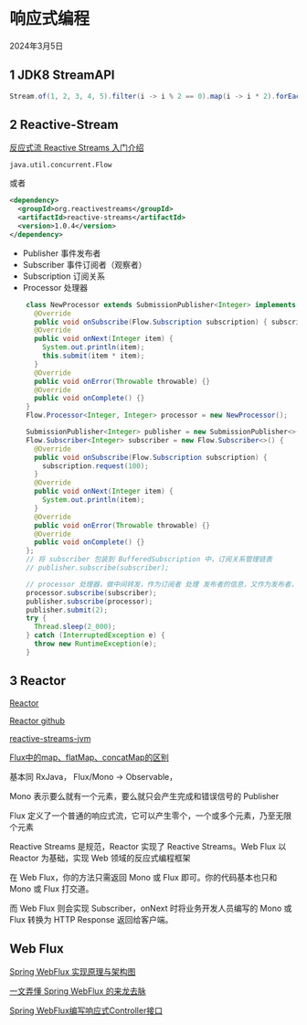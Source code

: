 # 响应式编程

2024年3月5日

## 1 JDK8 StreamAPI

```java
Stream.of(1, 2, 3, 4, 5).filter(i -> i % 2 == 0).map(i -> i * 2).forEach(System.out::println);
```

## 2 Reactive-Stream

[反应式流 Reactive Streams 入门介绍](https://zhuanlan.zhihu.com/p/95966853/)

`java.util.concurrent.Flow`

或者

```xml
<dependency>
  <groupId>org.reactivestreams</groupId>
  <artifactId>reactive-streams</artifactId>
  <version>1.0.4</version>
</dependency>
```

- Publisher 事件发布者
- Subscriber 事件订阅者（观察者）
- Subscription 订阅关系
- Processor 处理器

```java
    class NewProcessor extends SubmissionPublisher<Integer> implements Flow.Processor<Integer, Integer> {
      @Override
      public void onSubscribe(Flow.Subscription subscription) { subscription.request(100);}
      @Override
      public void onNext(Integer item) {
        System.out.println(item);
        this.submit(item * item);
      }
      @Override
      public void onError(Throwable throwable) {}
      @Override
      public void onComplete() {}
    }
    Flow.Processor<Integer, Integer> processor = new NewProcessor();

    SubmissionPublisher<Integer> publisher = new SubmissionPublisher<>();
    Flow.Subscriber<Integer> subscriber = new Flow.Subscriber<>() {
      @Override
      public void onSubscribe(Flow.Subscription subscription) {
        subscription.request(100);
      }
      @Override
      public void onNext(Integer item) {
        System.out.println(item);
      }
      @Override
      public void onError(Throwable throwable) {}
      @Override
      public void onComplete() {}
    };
    // 将 subscriber 包装到 BufferedSubscription 中，订阅关系管理链表
    // publisher.subscribe(subscriber);

    // processor 处理器，做中间转发，作为订阅者 处理 发布者的信息，又作为发布者，将之前处理的信息 发布
    processor.subscribe(subscriber);
    publisher.subscribe(processor);
    publisher.submit(2);
    try {
      Thread.sleep(2_000);
    } catch (InterruptedException e) {
      throw new RuntimeException(e);
    }
```

## 3 Reactor

[Reactor](https://projectreactor.io/)

[Reactor github](https://github.com/reactor/reactor)

[reactive-streams-jvm](https://github.com/reactive-streams/reactive-streams-jvm)

[Flux中的map、flatMap、concatMap的区别](https://www.cnblogs.com/daydreamer-fs/p/17587371.html)

基本同 RxJava， Flux/Mono -> Observable，

Mono 表示要么就有一个元素，要么就只会产生完成和错误信号的 Publisher

Flux 定义了一个普通的响应式流，它可以产生零个，一个或多个元素，乃至无限个元素

Reactive Streams 是规范，Reactor 实现了 Reactive Streams。Web Flux 以 Reactor 为基础，实现 Web 领域的反应式编程框架

在 Web Flux，你的方法只需返回 Mono 或 Flux 即可。你的代码基本也只和 Mono 或 Flux 打交道。

而 Web Flux 则会实现 Subscriber，onNext 时将业务开发人员编写的 Mono 或 Flux 转换为 HTTP Response 返回给客户端。

## Web Flux

[Spring WebFlux 实现原理与架构图](https://blog.csdn.net/swg321321/article/details/131646701)

[一文弄懂 Spring WebFlux 的来龙去脉](https://zhuanlan.zhihu.com/p/559158740)

[Spring WebFlux编写响应式Controller接口](https://blog.csdn.net/qq_38515961/article/details/124989725)
